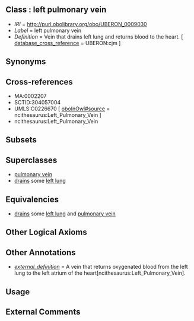 
## Class : left pulmonary vein

 * *IRI* = http://purl.obolibrary.org/obo/UBERON_0009030
 * *Label* = left pulmonary vein
 * *Definition* = Vein that drains left lung and returns blood to the heart. [ [database_cross_reference](../../ef/oboInOwl#hasDbXref.md) = UBERON:cjm ]

## Synonyms


## Cross-references

 * MA:0002207
 * SCTID:304057004
 * UMLS:C0226670 [ [oboInOwl#source](../../ce/oboInOwl#source.md) = ncithesaurus:Left_Pulmonary_Vein ]
 * ncithesaurus:Left_Pulmonary_Vein

## Subsets


## Superclasses

 * [pulmonary vein](../../UBERON/16/UBERON_0002016.md)
 * [drains](../../ns/core#drains.md) some [left lung](../../UBERON/68/UBERON_0002168.md)

## Equivalencies

 * [drains](../../ns/core#drains.md) some [left lung](../../UBERON/68/UBERON_0002168.md) and [pulmonary vein](../../UBERON/16/UBERON_0002016.md)

## Other Logical Axioms


## Other Annotations

 * *[external_definition](../../UBPROP/01/UBPROP_0000001.md)* = A vein that returns oxygenated blood from the left lung to the left atrium of the heart[ncithesaurus:Left_Pulmonary_Vein].

## Usage


## External Comments

